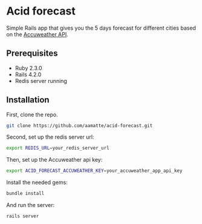 # Acid forecast

Simple Rails app that gives you the 5 days forecast for different cities based
on the [Accuweather API](https://developer.accuweather.com/).

## Prerequisites

- Ruby 2.3.0
- Rails 4.2.0
- Redis server running

## Installation

First, clone the repo.

```sh
git clone https://github.com/aamatte/acid-forecast.git
```

Second, set up the redis server url:

```sh
export REDIS_URL=your_redis_server_url
```

Then, set up the Accuweather api key:

```sh
export ACID_FORECAST_ACCUWEATHER_KEY=your_accuweather_app_api_key
```
Install the needed gems:

```sh
bundle install
```

And run the server:

```sh
rails server
```
